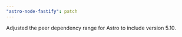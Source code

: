 ```yaml
---
"astro-node-fastify": patch
---
```


Adjusted the peer dependency range for Astro to include version 5.10.
